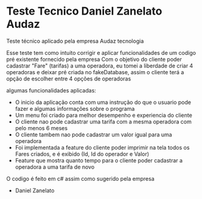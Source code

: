 # Teste Tecnico Daniel Zanelato Audaz
Teste técnico aplicado pela empresa Audaz tecnologia

Esse teste tem como intuito corrigir e aplicar funcionalidades de um codigo pré existente fornecido pela empresa
Com o objetivo do cliente poder cadastrar "Fare" (tarifas) a uma operadora, eu tomei a liberdade de criar 4 operadoras
e deixar pré criada no fakeDatabase, assim o cliente terá a opção de escolher entre 4 opções de operadoras

algumas funcionalidades aplicadas:

- O inicio da aplicação conta com uma instrução do que o usuario pode fazer e algumas informações sobre o programa
- Um menu foi criado para melhor desempenho e experiencia do cliente
- O cliente nao pode cadastrar uma tarifa com a mesma operadora com pelo menos 6 meses
- O cliente tambem nao pode cadastrar um valor igual para uma operadora
- Foi implementada a feature do cliente poder imprimir na tela todos os Fares criados, e é exibido (Id, Id do operador e Valor)
- Feature que mostra quanto tempo para o cliente poder cadastrar a operadora a uma tarifa de novo

O codigo é feito em c# assim como sugerido pela empresa

- Daniel Zanelato
